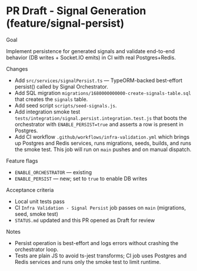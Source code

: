 # PR Draft - Signal Generation (feature/signal-persist)

Goal

Implement persistence for generated signals and validate end-to-end behavior (DB writes + Socket.IO emits) in CI with real Postgres+Redis.

Changes

- Add `src/services/signalPersist.ts` — TypeORM-backed best-effort persist() called by Signal Orchestrator.
- Add SQL migration `migrations/1680000000000-create-signals-table.sql` that creates the `signals` table.
- Add seed script `scripts/seed-signals.js`.
- Add integration smoke test `tests/integration/signal.persist.integration.test.js` that boots the orchestrator with `ENABLE_PERSIST=true` and asserts a row is present in Postgres.
- Add CI workflow `.github/workflows/infra-validation.yml` which brings up Postgres and Redis services, runs migrations, seeds, builds, and runs the smoke test. This job will run on `main` pushes and on manual dispatch.

Feature flags

- `ENABLE_ORCHESTRATOR` — existing
- `ENABLE_PERSIST` — new; set to `true` to enable DB writes

Acceptance criteria

- Local unit tests pass
- CI `Infra Validation - Signal Persist` job passes on `main` (migrations, seed, smoke test)
- `STATUS.md` updated and this PR opened as Draft for review

Notes

- Persist operation is best-effort and logs errors without crashing the orchestrator loop.
- Tests are plain JS to avoid ts-jest transforms; CI job uses Postgres and Redis services and runs only the smoke test to limit runtime.
